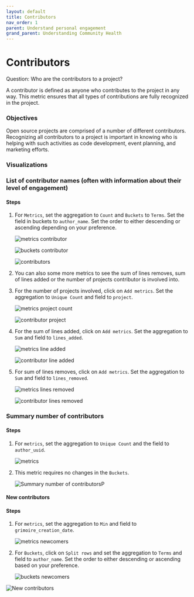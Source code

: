 ```yaml
---
layout: default
title: Contributors
nav_order: 1
parent: Understand personal engagement
grand_parent: Understanding Community Health
---
```


# Contributors
Question: Who are the contributors to a project?

A contributor is defined as anyone who contributes to the project in any way.
This metric ensures that all types of contributions are fully recognized in the
project.

### Objectives
Open source projects are comprised of a number of different contributors.
Recognizing all contributors to a project is important in knowing who is helping
with such activities as code development, event planning, and marketing efforts.

### Visualizations

### List of contributor names (often with information about their level of engagement)

#### Steps

1. For `Metrics`, set the aggregation to `Count` and `Buckets` to `Terms`. Set
   the field in buckets to `author_name`. Set the order to either descending or
   ascending depending on your preference.

   ![metrics contributor](../assets/metrics_contributors.png)

   ![buckets contributor](../assets/buckets_contributors.png)

   ![contributors](../assets/contributors.png)

2. You can also some more metrics to see the sum of lines removes, sum of lines
   added or the number of projects contributor is involved into.

3. For the number of projects involved, click on `Add metrics`. Set the
   aggregation to `Unique Count` and field to `project`. 
   
   ![metrics project count](../assets/metrics_project_count.png)

   ![contributor project](../assets/contributor_projects.png)

4. For the sum of lines added, click on `Add metrics`. Set the aggregation to
   `Sum` and field to `lines_added`.

   ![metrics line added](../assets/metrics_line_added.png)

   ![contributor line added](../assets/contributor_lines_added.png)

5. For sum of lines removes, click on `Add metrics`. Set the aggregation to
   `Sum` and field to `lines_removed`.

   ![metrics lines removed](../assets/metrics_lines_removed.png)

   ![contributor lines removed](../assets/contributor_lines_removed.png)

### Summary number of contributors

#### Steps

1. For `metrics`, set the aggregation to `Unique Count` and the field to `author_uuid`. 

    ![metrics](../assets/metrics_contributor_number.png)

2. This metric requires no changes in the `Buckets`.

    ![Summary number of contributors](../assets/contributor_number.png)P

#### New contributors

#### Steps

1. For `metrics`, set the aggregation to `Min` and field to `grimoire_creation_date`.

    ![metrics newcomers](../assets/metrics_newcomers.png)

2. For `Buckets`, click on `Split rows` and set the aggregation to `Terms` and
   field to `author_name`. Set the order to either descending or ascending based
   on your preference.

   ![buckets newcomers](../assets/buckets_newcomers.png)

![New contributors](../assets/newcomers.png)